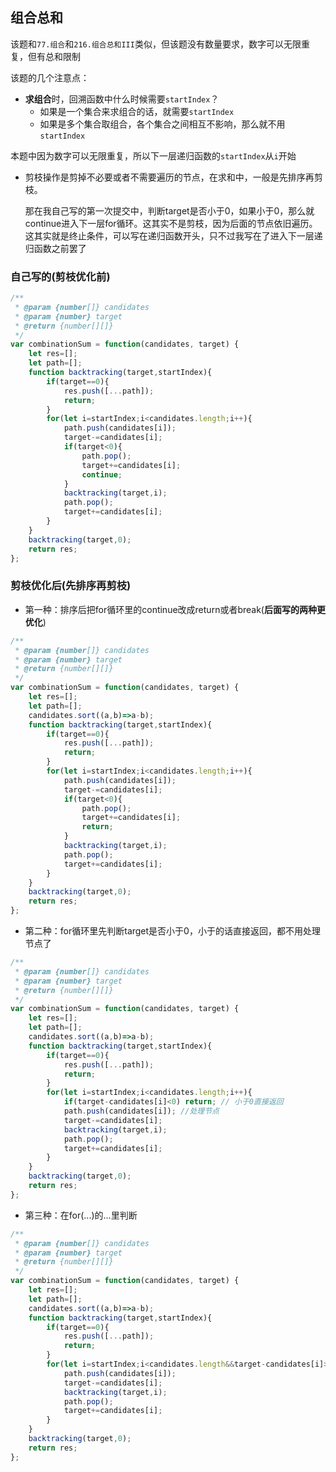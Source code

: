 ## 组合总和

该题和`77.组合`和`216.组合总和III`类似，但该题没有数量要求，数字可以无限重复，但有总和限制

该题的几个注意点：

* **求组合**时，回溯函数中什么时候需要`startIndex`？
  * 如果是一个集合来求组合的话，就需要`startIndex`
  * 如果是多个集合取组合，各个集合之间相互不影响，那么就不用`startIndex`

本题中因为数字可以无限重复，所以下一层递归函数的`startIndex`从`i`开始

* 剪枝操作是剪掉不必要或者不需要遍历的节点，在求和中，一般是先排序再剪枝。

  那在我自己写的第一次提交中，判断target是否小于0，如果小于0，那么就continue进入下一层for循环。这其实不是剪枝，因为后面的节点依旧遍历。这其实就是终止条件，可以写在递归函数开头，只不过我写在了进入下一层递归函数之前罢了

### 自己写的(剪枝优化前)

```javascript
/**
 * @param {number[]} candidates
 * @param {number} target
 * @return {number[][]}
 */
var combinationSum = function(candidates, target) {
    let res=[];
    let path=[];
    function backtracking(target,startIndex){
        if(target==0){
            res.push([...path]);
            return;
        }
        for(let i=startIndex;i<candidates.length;i++){
            path.push(candidates[i]);
            target-=candidates[i];
            if(target<0){
                path.pop();
                target+=candidates[i];
                continue;
            }
            backtracking(target,i);
            path.pop();
            target+=candidates[i];
        }
    }
    backtracking(target,0);
    return res;
};
```

### **剪枝优化后**(先排序再剪枝)

* 第一种：排序后把for循环里的continue改成return或者break(**后面写的两种更优化**)

```javascript
/**
 * @param {number[]} candidates
 * @param {number} target
 * @return {number[][]}
 */
var combinationSum = function(candidates, target) {
    let res=[];
    let path=[];
    candidates.sort((a,b)=>a-b);
    function backtracking(target,startIndex){
        if(target==0){
            res.push([...path]);
            return;
        }
        for(let i=startIndex;i<candidates.length;i++){
            path.push(candidates[i]);
            target-=candidates[i];
            if(target<0){
                path.pop();
                target+=candidates[i];
                return;
            }
            backtracking(target,i);
            path.pop();
            target+=candidates[i];
        }
    }
    backtracking(target,0);
    return res;
};
```

* 第二种：for循环里先判断target是否小于0，小于的话直接返回，都不用处理节点了

```javascript
/**
 * @param {number[]} candidates
 * @param {number} target
 * @return {number[][]}
 */
var combinationSum = function(candidates, target) {
    let res=[];
    let path=[];
    candidates.sort((a,b)=>a-b);
    function backtracking(target,startIndex){
        if(target==0){
            res.push([...path]);
            return;
        }
        for(let i=startIndex;i<candidates.length;i++){
            if(target-candidates[i]<0) return; // 小于0直接返回
            path.push(candidates[i]); //处理节点
            target-=candidates[i];
            backtracking(target,i);
            path.pop();
            target+=candidates[i];
        }
    }
    backtracking(target,0);
    return res;
};
```

* 第三种：在for(...)的...里判断

```javascript
/**
 * @param {number[]} candidates
 * @param {number} target
 * @return {number[][]}
 */
var combinationSum = function(candidates, target) {
    let res=[];
    let path=[];
    candidates.sort((a,b)=>a-b);
    function backtracking(target,startIndex){
        if(target==0){
            res.push([...path]);
            return;
        }
        for(let i=startIndex;i<candidates.length&&target-candidates[i]>=0;i++){
            path.push(candidates[i]);
            target-=candidates[i];
            backtracking(target,i);
            path.pop();
            target+=candidates[i];
        }
    }
    backtracking(target,0);
    return res;
};
```

